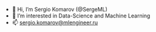 - 👋 Hi, I’m Sergio Komarov (@SergeML)
- 👀 I’m interested in Data-Science and Machine Learning
- 📫 sergio.komarov@mlengineer.ru

<!---
SergeML/SergeML is a ✨ special ✨ repository because its `README.md` (this file) appears on your GitHub profile.
You can click the Preview link to take a look at your changes.
--->
